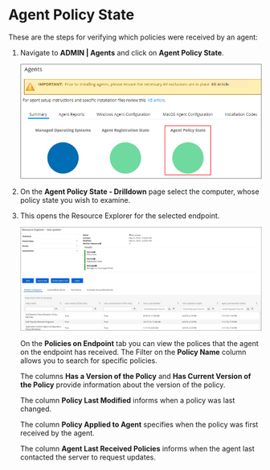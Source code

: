 [title]: # (Agent Policy State)
[tags]: # (agent)
[priority]: # (7)
# Agent Policy State

These are the steps for verifying which policies were received by an agent:

1. Navigate to __ADMIN | Agents__ and click on __Agent Policy State__.

   ![Agents overview](images/policy-state/agent-policy-state-1.png)
1. On the __Agent Policy State - Drilldown__ page select the computer, whose policy state you wish to examine.
1. This opens the Resource Explorer for the selected endpoint.

   ![Resource Explorer for selected computer](images/policy-state/agent-policy-state-2.png)

   On the __Policies on Endpoint__ tab you can view the polices that the agent on the endpoint has received. The Filter on the __Policy Name__ column allows you to search for specific policies.

   The columns __Has a Version of the Policy__ and __Has Current Version of the Policy__ provide information about the version of the policy.

   The column __Policy Last Modified__ informs when a policy was last changed.

   The column __Policy Applied to Agent__ specifies when the policy was first received by the agent.

   The column __Agent Last Received Policies__ informs when the agent last contacted the server to request updates.
